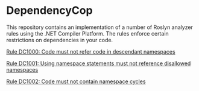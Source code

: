 # DependencyCop

This repository contains an implementation of a number of Roslyn analyzer rules using the .NET Compiler Platform. The rules enforce certain restrictions on dependencies in your code.

[Rule DC1000: Code must not refer code in descendant namespaces](./Documentation/DC1000.md)

[Rule DC1001: Using namespace statements must not reference disallowed namespaces](./Documentation/DC1001.md)

[Rule DC1002: Code must not contain namespace cycles](./Documentation/DC1002.md)
